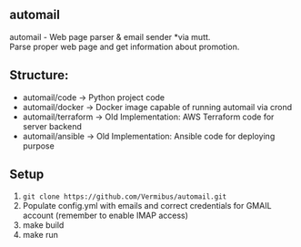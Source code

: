 ## automail

automail - Web page parser & email sender *via mutt.  
Parse proper web page and get information about promotion.

## Structure: 
* automail/code      -> Python project code
* automail/docker    -> Docker image capable of running automail via crond 
* automail/terraform -> Old Implementation: AWS Terraform code for server backend 
* automail/ansible   -> Old Implementation: Ansible code for deploying purpose

## Setup  

1. `git clone https://github.com/Vermibus/automail.git`
2. Populate config.yml with emails and correct credentials for GMAIL account (remember to enable IMAP access)
3. make build
4. make run 
